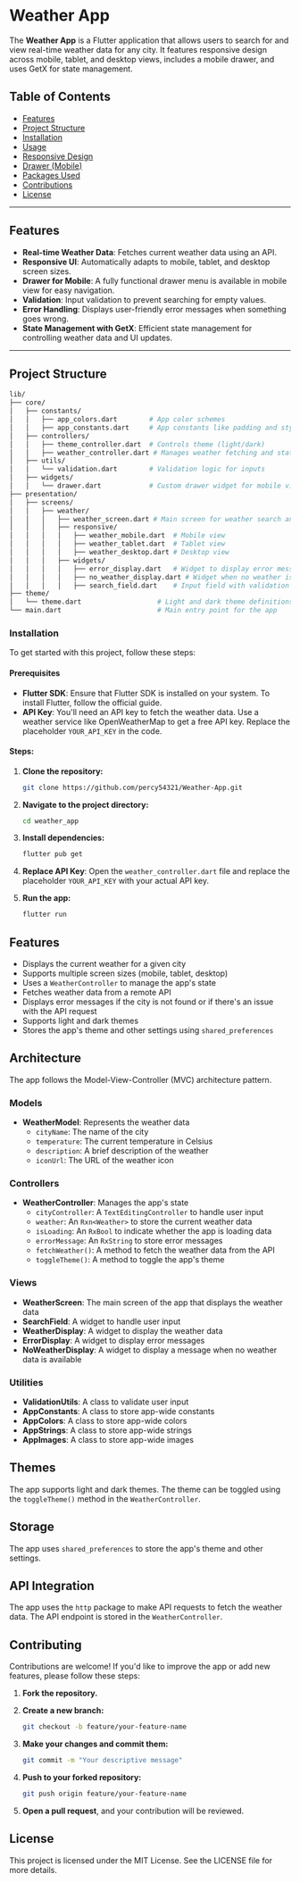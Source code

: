 # Weather App

The **Weather App** is a Flutter application that allows users to search for and view real-time weather data for any city. It features responsive design across mobile, tablet, and desktop views, includes a mobile drawer, and uses GetX for state management.

## Table of Contents

- [Features](#features)
- [Project Structure](#project-structure)
- [Installation](#installation)
- [Usage](#usage)
- [Responsive Design](#responsive-design)
- [Drawer (Mobile)](#drawer-mobile)
- [Packages Used](#packages-used)
- [Contributions](#contributions)
- [License](#license)

---

## Features

- **Real-time Weather Data**: Fetches current weather data using an API.
- **Responsive UI**: Automatically adapts to mobile, tablet, and desktop screen sizes.
- **Drawer for Mobile**: A fully functional drawer menu is available in mobile view for easy navigation.
- **Validation**: Input validation to prevent searching for empty values.
- **Error Handling**: Displays user-friendly error messages when something goes wrong.
- **State Management with GetX**: Efficient state management for controlling weather data and UI updates.

---

## Project Structure

```bash
lib/
├── core/
│   ├── constants/
│   │   ├── app_colors.dart        # App color schemes
│   │   ├── app_constants.dart     # App constants like padding and styles
│   ├── controllers/
│   │   ├── theme_controller.dart  # Controls theme (light/dark)
│   │   ├── weather_controller.dart # Manages weather fetching and states
│   ├── utils/
│   │   └── validation.dart        # Validation logic for inputs
│   ├── widgets/
│   │   └── drawer.dart            # Custom drawer widget for mobile view
├── presentation/
│   ├── screens/
│   │   ├── weather/
│   │   │   ├── weather_screen.dart # Main screen for weather search and display
│   │   │   ├── responsive/
│   │   │   │   ├── weather_mobile.dart  # Mobile view
│   │   │   │   ├── weather_tablet.dart  # Tablet view
│   │   │   │   ├── weather_desktop.dart # Desktop view
│   │   │   ├── widgets/
│   │   │   │   ├── error_display.dart   # Widget to display error messages
│   │   │   │   ├── no_weather_display.dart # Widget when no weather is displayed
│   │   │   │   ├── search_field.dart    # Input field with validation and search
├── theme/
│   └── theme.dart                   # Light and dark theme definitions
└── main.dart                        # Main entry point for the app

  ```


### Installation

To get started with this project, follow these steps:

#### Prerequisites

- **Flutter SDK**: Ensure that Flutter SDK is installed on your system. To install Flutter, follow the official guide.
- **API Key**: You'll need an API key to fetch the weather data. Use a weather service like OpenWeatherMap to get a free API key. Replace the placeholder `YOUR_API_KEY` in the code.

#### Steps:

1. **Clone the repository:**

    ```bash
    git clone https://github.com/percy54321/Weather-App.git
    ```

2. **Navigate to the project directory:**

    ```bash
    cd weather_app
    ```

3. **Install dependencies:**

    ```bash
    flutter pub get
    ```

4. **Replace API Key**: Open the `weather_controller.dart` file and replace the placeholder `YOUR_API_KEY` with your actual API key.

5. **Run the app:**

    ```bash
    flutter run
    ```

## Features

- Displays the current weather for a given city
- Supports multiple screen sizes (mobile, tablet, desktop)
- Uses a `WeatherController` to manage the app's state
- Fetches weather data from a remote API
- Displays error messages if the city is not found or if there's an issue with the API request
- Supports light and dark themes
- Stores the app's theme and other settings using `shared_preferences`

## Architecture

The app follows the Model-View-Controller (MVC) architecture pattern.

### Models

- **WeatherModel**: Represents the weather data
  - `cityName`: The name of the city
  - `temperature`: The current temperature in Celsius
  - `description`: A brief description of the weather
  - `iconUrl`: The URL of the weather icon

### Controllers

- **WeatherController**: Manages the app's state
  - `cityController`: A `TextEditingController` to handle user input
  - `weather`: An `Rxn<Weather>` to store the current weather data
  - `isLoading`: An `RxBool` to indicate whether the app is loading data
  - `errorMessage`: An `RxString` to store error messages
  - `fetchWeather()`: A method to fetch the weather data from the API
  - `toggleTheme()`: A method to toggle the app's theme

### Views

- **WeatherScreen**: The main screen of the app that displays the weather data
- **SearchField**: A widget to handle user input
- **WeatherDisplay**: A widget to display the weather data
- **ErrorDisplay**: A widget to display error messages
- **NoWeatherDisplay**: A widget to display a message when no weather data is available

### Utilities

- **ValidationUtils**: A class to validate user input
- **AppConstants**: A class to store app-wide constants
- **AppColors**: A class to store app-wide colors
- **AppStrings**: A class to store app-wide strings
- **AppImages**: A class to store app-wide images

## Themes

The app supports light and dark themes. The theme can be toggled using the `toggleTheme()` method in the `WeatherController`.

## Storage

The app uses `shared_preferences` to store the app's theme and other settings.

## API Integration

The app uses the `http` package to make API requests to fetch the weather data. The API endpoint is stored in the `WeatherController`.

## Contributing

Contributions are welcome! If you'd like to improve the app or add new features, please follow these steps:

1. **Fork the repository.**

2. **Create a new branch:**

    ```bash
    git checkout -b feature/your-feature-name
    ```

3. **Make your changes and commit them:**

    ```bash
    git commit -m "Your descriptive message"
    ```

4. **Push to your forked repository:**

    ```bash
    git push origin feature/your-feature-name
    ```

5. **Open a pull request**, and your contribution will be reviewed.

## License

This project is licensed under the MIT License. See the LICENSE file for more details.



